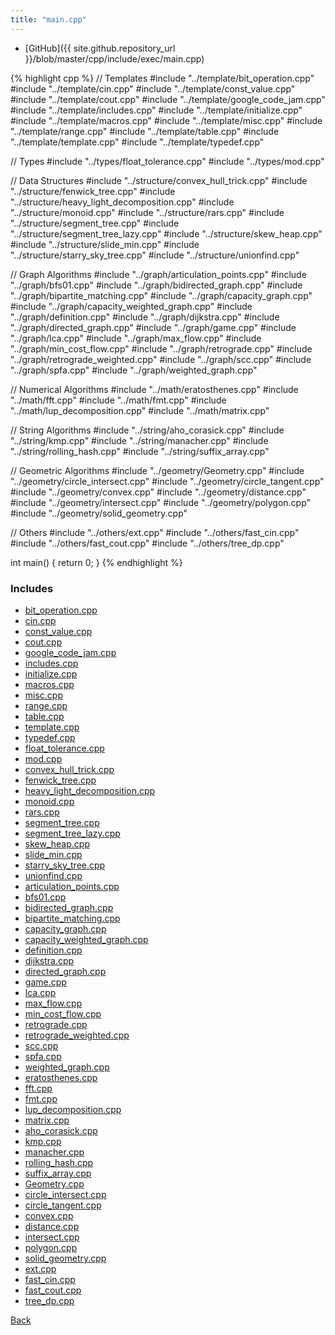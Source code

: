 ```yaml
---
title: "main.cpp"
---
```


- [GitHub]({{ site.github.repository_url }}/blob/master/cpp/include/exec/main.cpp)

{% highlight cpp %}
// Templates
#include "../template/bit_operation.cpp"
#include "../template/cin.cpp"
#include "../template/const_value.cpp"
#include "../template/cout.cpp"
#include "../template/google_code_jam.cpp"
#include "../template/includes.cpp"
#include "../template/initialize.cpp"
#include "../template/macros.cpp"
#include "../template/misc.cpp"
#include "../template/range.cpp"
#include "../template/table.cpp"
#include "../template/template.cpp"
#include "../template/typedef.cpp"

// Types
#include "../types/float_tolerance.cpp"
#include "../types/mod.cpp"

// Data Structures
#include "../structure/convex_hull_trick.cpp"
#include "../structure/fenwick_tree.cpp"
#include "../structure/heavy_light_decomposition.cpp"
#include "../structure/monoid.cpp"
#include "../structure/rars.cpp"
#include "../structure/segment_tree.cpp"
#include "../structure/segment_tree_lazy.cpp"
#include "../structure/skew_heap.cpp"
#include "../structure/slide_min.cpp"
#include "../structure/starry_sky_tree.cpp"
#include "../structure/unionfind.cpp"

// Graph Algorithms
#include "../graph/articulation_points.cpp"
#include "../graph/bfs01.cpp"
#include "../graph/bidirected_graph.cpp"
#include "../graph/bipartite_matching.cpp"
#include "../graph/capacity_graph.cpp"
#include "../graph/capacity_weighted_graph.cpp"
#include "../graph/definition.cpp"
#include "../graph/dijkstra.cpp"
#include "../graph/directed_graph.cpp"
#include "../graph/game.cpp"
#include "../graph/lca.cpp"
#include "../graph/max_flow.cpp"
#include "../graph/min_cost_flow.cpp"
#include "../graph/retrograde.cpp"
#include "../graph/retrograde_weighted.cpp"
#include "../graph/scc.cpp"
#include "../graph/spfa.cpp"
#include "../graph/weighted_graph.cpp"

// Numerical Algorithms
#include "../math/eratosthenes.cpp"
#include "../math/fft.cpp"
#include "../math/fmt.cpp"
#include "../math/lup_decomposition.cpp"
#include "../math/matrix.cpp"

// String Algorithms
#include "../string/aho_corasick.cpp"
#include "../string/kmp.cpp"
#include "../string/manacher.cpp"
#include "../string/rolling_hash.cpp"
#include "../string/suffix_array.cpp"

// Geometric Algorithms
#include "../geometry/Geometry.cpp"
#include "../geometry/circle_intersect.cpp"
#include "../geometry/circle_tangent.cpp"
#include "../geometry/convex.cpp"
#include "../geometry/distance.cpp"
#include "../geometry/intersect.cpp"
#include "../geometry/polygon.cpp"
#include "../geometry/solid_geometry.cpp"

// Others
#include "../others/ext.cpp"
#include "../others/fast_cin.cpp"
#include "../others/fast_cout.cpp"
#include "../others/tree_dp.cpp"

int main() { return 0; }
{% endhighlight %}

### Includes

- [bit_operation.cpp](../template/bit_operation)
- [cin.cpp](../template/cin)
- [const_value.cpp](../template/const_value)
- [cout.cpp](../template/cout)
- [google_code_jam.cpp](../template/google_code_jam)
- [includes.cpp](../template/includes)
- [initialize.cpp](../template/initialize)
- [macros.cpp](../template/macros)
- [misc.cpp](../template/misc)
- [range.cpp](../template/range)
- [table.cpp](../template/table)
- [template.cpp](../template/template)
- [typedef.cpp](../template/typedef)
- [float_tolerance.cpp](../types/float_tolerance)
- [mod.cpp](../types/mod)
- [convex_hull_trick.cpp](../structure/convex_hull_trick)
- [fenwick_tree.cpp](../structure/fenwick_tree)
- [heavy_light_decomposition.cpp](../structure/heavy_light_decomposition)
- [monoid.cpp](../structure/monoid)
- [rars.cpp](../structure/rars)
- [segment_tree.cpp](../structure/segment_tree)
- [segment_tree_lazy.cpp](../structure/segment_tree_lazy)
- [skew_heap.cpp](../structure/skew_heap)
- [slide_min.cpp](../structure/slide_min)
- [starry_sky_tree.cpp](../structure/starry_sky_tree)
- [unionfind.cpp](../structure/unionfind)
- [articulation_points.cpp](../graph/articulation_points)
- [bfs01.cpp](../graph/bfs01)
- [bidirected_graph.cpp](../graph/bidirected_graph)
- [bipartite_matching.cpp](../graph/bipartite_matching)
- [capacity_graph.cpp](../graph/capacity_graph)
- [capacity_weighted_graph.cpp](../graph/capacity_weighted_graph)
- [definition.cpp](../graph/definition)
- [dijkstra.cpp](../graph/dijkstra)
- [directed_graph.cpp](../graph/directed_graph)
- [game.cpp](../graph/game)
- [lca.cpp](../graph/lca)
- [max_flow.cpp](../graph/max_flow)
- [min_cost_flow.cpp](../graph/min_cost_flow)
- [retrograde.cpp](../graph/retrograde)
- [retrograde_weighted.cpp](../graph/retrograde_weighted)
- [scc.cpp](../graph/scc)
- [spfa.cpp](../graph/spfa)
- [weighted_graph.cpp](../graph/weighted_graph)
- [eratosthenes.cpp](../math/eratosthenes)
- [fft.cpp](../math/fft)
- [fmt.cpp](../math/fmt)
- [lup_decomposition.cpp](../math/lup_decomposition)
- [matrix.cpp](../math/matrix)
- [aho_corasick.cpp](../string/aho_corasick)
- [kmp.cpp](../string/kmp)
- [manacher.cpp](../string/manacher)
- [rolling_hash.cpp](../string/rolling_hash)
- [suffix_array.cpp](../string/suffix_array)
- [Geometry.cpp](../geometry/Geometry)
- [circle_intersect.cpp](../geometry/circle_intersect)
- [circle_tangent.cpp](../geometry/circle_tangent)
- [convex.cpp](../geometry/convex)
- [distance.cpp](../geometry/distance)
- [intersect.cpp](../geometry/intersect)
- [polygon.cpp](../geometry/polygon)
- [solid_geometry.cpp](../geometry/solid_geometry)
- [ext.cpp](../others/ext)
- [fast_cin.cpp](../others/fast_cin)
- [fast_cout.cpp](../others/fast_cout)
- [tree_dp.cpp](../others/tree_dp)

[Back](../..)
